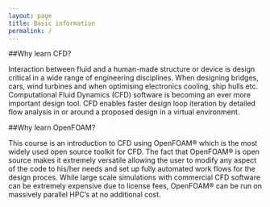 ```yaml
---
layout: page
title: Basic information
permalink: /
---
```

##Why learn CFD?

Interaction between fluid and a human-made structure or device is design critical in a wide range of engineering disciplines. When designing bridges, cars, wind turbines and when optimising electronics cooling, ship hulls etc. Computational Fluid Dynamics (CFD) software is becoming an ever more important design tool. CFD enables faster design loop iteration by detailed flow analysis in or around a proposed design in a virtual environment.

##Why learn OpenFOAM?

This course is an introduction to CFD using OpenFOAM® which is the most widely used open source toolkit for CFD. The fact that OpenFOAM® is open source makes it extremely versatile allowing the user to modify any aspect of the code to his/her needs and set up fully automated work flows for the design proces. While large scale simulations with commercial CFD software can be extremely expensive due to license fees, OpenFOAM® can be run on massively parallel HPC’s at no additional cost.

